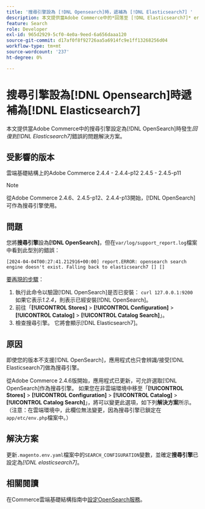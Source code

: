 ```yaml
---
title: '搜尋引擎設為 [!DNL Opensearch]時，遞補為 [!DNL Elasticsearch7] '
description: 本文提供當Adobe Commerce中的*回落至 [!DNL Elasticsearch7]* error occurs when the search engine is set to [!DNL OpenSearch] 時問題的解決方案。
feature: Search
role: Developer
exl-id: 965d2929-5cf0-4e0a-9eed-6a656daaa120
source-git-commit: d17af0f8f92726aa5a6914fc9e1ff13268256d04
workflow-type: tm+mt
source-wordcount: '237'
ht-degree: 0%

---
```


# 搜尋引擎設為[!DNL Opensearch]時遞補為[!DNL Elasticsearch7]

本文提供當Adobe Commerce中的搜尋引擎設定為[!DNL OpenSearch]時發生&#x200B;*回復到[!DNL Elasticsearch7]*&#x200B;錯誤的問題解決方案。

## 受影響的版本

雲端基礎結構上的Adobe Commerce
2.4.4 - 2.4.4-p12
2.4.5 - 2.4.5-p11

>[!NOTE]
>
>從Adobe Commerce 2.4.6、2.4.5-p12、2.4.4-p13開始，[!DNL OpenSearch]可作為搜尋引擎使用。

## 問題

您將&#x200B;**搜尋引擎**&#x200B;設為&#x200B;**[!DNL OpenSearch]**，但在`var/log/support_report.log`檔案中看到此型別的錯誤：

```[2024-04-04T00:27:41.212916+00:00] report.ERROR: opensearch search engine doesn't exist. Falling back to elasticsearch7 [] []```

<u>要再現的步驟</u>：

1. 執行此命令以驗證[!DNL OpenSearch]是否已安裝： `curl 127.0.0.1:9200`<br>
如果它表示*1.2.4*，則表示已經安裝[!DNL OpenSearch]。
1. 前往「**[!UICONTROL Stores]** > **[!UICONTROL Configuration]** > **[!UICONTROL Catalog]** > **[!UICONTROL Catalog Search]**」。
1. 檢查搜尋引擎。 它將會顯示[!DNL Elasticsearch7]。

## 原因

即使您的版本不支援[!DNL OpenSearch]，應用程式也只會辨識/接受[!DNL Elasticsearch7]做為搜尋引擎。

從Adobe Commerce 2.4.6版開始，應用程式已更新，可允許選取[!DNL OpenSearch]作為搜尋引擎。
如果您在非雲端環境中移至「**[!UICONTROL Stores]** > **[!UICONTROL Configuration]** > **[!UICONTROL Catalog]** > **[!UICONTROL Catalog Search]**」，將可以變更此選項，如下列&#x200B;**解決方案**所示。
（注意：在雲端環境中，此欄位無法變更，因為搜尋引擎已鎖定在`app/etc/env.php`檔案中。）

## 解決方案

更新`.magento.env.yaml`檔案中的`SEARCH_CONFIGURATION`變數，並確定&#x200B;**搜尋引擎**&#x200B;已設定為&#x200B;*[!DNL elasticsearch7]*。

## 相關閱讀

在Commerce雲端基礎結構指南中[設定OpenSearch服務](https://experienceleague.adobe.com/docs/commerce-cloud-service/user-guide/configure/service/opensearch.html)。
